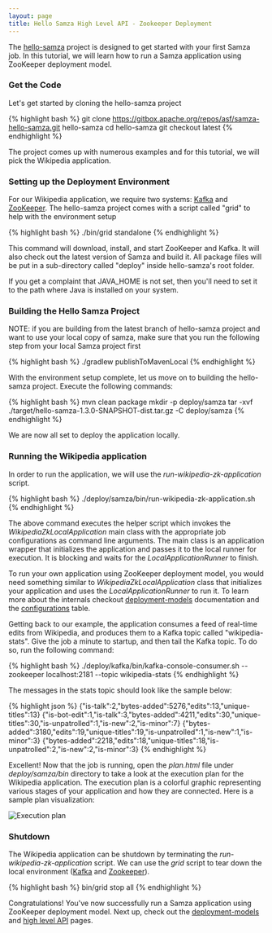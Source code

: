 ```yaml
---
layout: page
title: Hello Samza High Level API - Zookeeper Deployment
---
```

<!--
   Licensed to the Apache Software Foundation (ASF) under one or more
   contributor license agreements.  See the NOTICE file distributed with
   this work for additional information regarding copyright ownership.
   The ASF licenses this file to You under the Apache License, Version 2.0
   (the "License"); you may not use this file except in compliance with
   the License.  You may obtain a copy of the License at

       http://www.apache.org/licenses/LICENSE-2.0

   Unless required by applicable law or agreed to in writing, software
   distributed under the License is distributed on an "AS IS" BASIS,
   WITHOUT WARRANTIES OR CONDITIONS OF ANY KIND, either express or implied.
   See the License for the specific language governing permissions and
   limitations under the License.
-->

The [hello-samza](https://github.com/apache/samza-hello-samza) project is designed to get started with your first Samza job.
In this tutorial, we will learn how to run a Samza application using ZooKeeper deployment model.

### Get the Code

Let's get started by cloning the hello-samza project

{% highlight bash %}
git clone https://gitbox.apache.org/repos/asf/samza-hello-samza.git hello-samza
cd hello-samza
git checkout latest
{% endhighlight %}

The project comes up with numerous examples and for this tutorial, we will pick the Wikipedia application.

### Setting up the Deployment Environment

For our Wikipedia application, we require two systems: [Kafka](http://kafka.apache.org/) and [ZooKeeper](http://zookeeper.apache.org/). The hello-samza project comes with a script called "grid" to help with the environment setup

{% highlight bash %}
./bin/grid standalone
{% endhighlight %}

This command will download, install, and start ZooKeeper and Kafka. It will also check out the latest version of Samza and build it. All package files will be put in a sub-directory called "deploy" inside hello-samza's root folder.

If you get a complaint that JAVA_HOME is not set, then you'll need to set it to the path where Java is installed on your system.

### Building the Hello Samza Project

NOTE: if you are building from the latest branch of hello-samza project and want to use your local copy of samza, make sure that you run the following step from your local Samza project first

{% highlight bash %}
./gradlew publishToMavenLocal
{% endhighlight %}

With the environment setup complete, let us move on to building the hello-samza project. Execute the following commands:

{% highlight bash %}
mvn clean package
mkdir -p deploy/samza
tar -xvf ./target/hello-samza-1.3.0-SNAPSHOT-dist.tar.gz -C deploy/samza
{% endhighlight %}

We are now all set to deploy the application locally.

### Running the Wikipedia application

In order to run the application, we will use the *run-wikipedia-zk-application* script.

{% highlight bash %}
./deploy/samza/bin/run-wikipedia-zk-application.sh
{% endhighlight %}

The above command executes the helper script which invokes the *WikipediaZkLocalApplication* main class with the appropriate job configurations as command line arguments. The main class is an application wrapper
that initializes the application and passes it to the local runner for execution. It is blocking and waits for the *LocalApplicationRunner* to finish.

To run your own application using ZooKeeper deployment model, you would need something similar to *WikipediaZkLocalApplication* class that initializes your application
and uses the *LocalApplicationRunner* to run it. To learn more about the internals checkout [deployment-models](/startup/preview/) documentation and the [configurations](/learn/documentation/{{site.version}}/jobs/configuration-table.html) table.

Getting back to our example, the application consumes a feed of real-time edits from Wikipedia, and produces them to a Kafka topic called "wikipedia-stats". Give the job a minute to startup, and then tail the Kafka topic. To do so, run the following command:

{% highlight bash %}
./deploy/kafka/bin/kafka-console-consumer.sh  --zookeeper localhost:2181 --topic wikipedia-stats
{% endhighlight %}

The messages in the stats topic should look like the sample below:

{% highlight json %}
{"is-talk":2,"bytes-added":5276,"edits":13,"unique-titles":13}
{"is-bot-edit":1,"is-talk":3,"bytes-added":4211,"edits":30,"unique-titles":30,"is-unpatrolled":1,"is-new":2,"is-minor":7}
{"bytes-added":3180,"edits":19,"unique-titles":19,"is-unpatrolled":1,"is-new":1,"is-minor":3}
{"bytes-added":2218,"edits":18,"unique-titles":18,"is-unpatrolled":2,"is-new":2,"is-minor":3}
{% endhighlight %}

Excellent! Now that the job is running, open the *plan.html* file under *deploy/samza/bin* directory to take a look at the execution plan for the Wikipedia application.
The execution plan is a colorful graphic representing various stages of your application and how they are connected. Here is a sample plan visualization:

<img src="/img/{{site.version}}/learn/tutorials/hello-samza-high-level/wikipedia-execution-plan.png" alt="Execution plan" style="max-width: 100%; height: auto;" onclick="window.open(this.src)"/>


### Shutdown

The Wikipedia application can be shutdown by terminating the *run-wikipedia-zk-application* script.
We can use the *grid* script to tear down the local environment ([Kafka](http://kafka.apache.org/) and [Zookeeper](http://zookeeper.apache.org/)).

{% highlight bash %}
bin/grid stop all
{% endhighlight %}

Congratulations! You've now successfully run a Samza application using ZooKeeper deployment model. Next up, check out the [deployment-models](/startup/preview/) and [high level API](/startup/preview.html) pages.
